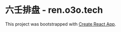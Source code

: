 # 六壬排盘 - ren.o3o.tech
 
This project was bootstrapped with [Create React App](https://github.com/facebook/create-react-app).
